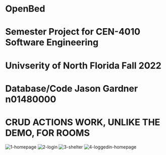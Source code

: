 # OpenBed
# Semester Project for CEN-4010 Software Engineering
# Univserity of North Florida Fall 2022
# Database/Code Jason Gardner n01480000
# CRUD ACTIONS WORK, UNLIKE THE DEMO, FOR ROOMS

![1-homepage](https://user-images.githubusercontent.com/77986968/206921475-bb67cfb8-bc84-447b-a469-85e85283549d.PNG)
![2-login](https://user-images.githubusercontent.com/77986968/206921125-5049e873-b9e0-44b1-b98d-6485b25cd92b.PNG)
![3-shelter](https://user-images.githubusercontent.com/77986968/206921130-cc4bfea9-2ed1-42d7-afc8-4ca1f54a280b.PNG)
![4-loggedin-homepage](https://user-images.githubusercontent.com/77986968/206921238-5d4f4bdc-c712-4374-805a-df4b68e49fab.PNG)
